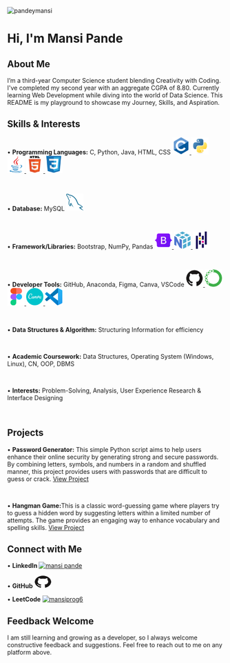 <p align="left"> <img src="https://komarev.com/ghpvc/?username=pandeymansi&label=Profile%20views&color=0e75b6&style=flat" alt="pandeymansi" /> </p>

<h1 align="left">Hi, I'm Mansi Pande</h1>
<h2 align="left">About Me</h2>
<p>I’m a third-year Computer Science student blending Creativity with Coding. I've completed my second year with an aggregate CGPA of 8.80. Currently learning Web Development while diving into the world of Data Science. This README is my playground to showcase my Journey, Skills, and Aspiration.</p>

<!-- <img align="right" alt="coding" width="400" src="https://user-images.githubusercontent.com/55389276/140866485-8fb1c876-9a8f-4d6a-98dc-08c4981eaf70.gif"> -->

<h2 align="left">Skills & Interests</h2>

<p>
  • <strong>Programming Languages:</strong> C, Python, Java, HTML, CSS
  <a href="https://www.cprogramming.com/" target="_blank" rel="noreferrer">
    <img src="https://raw.githubusercontent.com/devicons/devicon/master/icons/c/c-original.svg" alt="C" width="40" height="40"/> 
  </a>
  <a href="https://www.python.org" target="_blank" rel="noreferrer">
    <img src="https://raw.githubusercontent.com/devicons/devicon/master/icons/python/python-original.svg" alt="Python" width="40" height="40"/> 
  </a>
  <a href="https://www.oracle.com/java/technologies/javase-jdk11-downloads.html" target="_blank" rel="noreferrer">
    <img src="https://github.com/devicons/devicon/blob/master/icons/java/java-original.svg" alt="Java" width="40" height="40"/> 
  </a>
  <a href="https://www.w3.org/html/" target="_blank" rel="noreferrer">
    <img src="https://raw.githubusercontent.com/devicons/devicon/master/icons/html5/html5-original-wordmark.svg" alt="HTML" width="40" height="40"/> 
  </a>
  <a href="https://www.w3schools.com/css/" target="_blank" rel="noreferrer">
    <img src="https://github.com/devicons/devicon/blob/master/icons/css3/css3-original.svg" alt="CSS" width="40" height="40"/> 
  </a>
</p><br>

<p align="left">
  • <strong>Database:</strong> MySQL
  <a href="https://www.mysql.com/" target="_blank">
    <img src="https://github.com/devicons/devicon/blob/master/icons/mysql/mysql-original.svg" alt="MySQL" width="40" height="40"/>
  </a>
</p><br>

<p align="left">
  • <strong>Framework/Libraries:</strong> Bootstrap, NumPy, Pandas
  <a href="https://getbootstrap.com/" target="_blank" rel="noreferrer">
    <img src="https://github.com/devicons/devicon/blob/master/icons/bootstrap/bootstrap-original.svg" alt="Bootstrap" width="40" height="40"/> 
  </a>
  <a href="https://numpy.org/" target="_blank" rel="noreferrer">
    <img src="https://github.com/devicons/devicon/blob/master/icons/numpy/numpy-original.svg" alt="NumPy" width="40" height="40"/> 
  </a>
  <a href="https://pandas.pydata.org/" target="_blank" rel="noreferrer">
    <img src="https://github.com/devicons/devicon/blob/master/icons/pandas/pandas-original.svg" alt="Pandas" width="40" height="40"/> 
  </a>
</p><br>

<p align="left">
  • <strong>Developer Tools:</strong> GitHub, Anaconda, Figma, Canva, VSCode
  <a href="#" target="_blank" rel="noreferrer">
    <img src="https://github.com/devicons/devicon/blob/master/icons/github/github-original.svg" alt="Github" width="40" height="40"/> 
  </a>
    <a href="#" target="_blank" rel="noreferrer">
      <img src="https://github.com/devicons/devicon/blob/master/icons/anaconda/anaconda-original.svg" alt="anaconda" width="40" height="40"/> 
   </a>
  <a href="#" target="_blank" rel="noreferrer">
      <img src="https://github.com/devicons/devicon/blob/master/icons/figma/figma-original.svg" alt="figma" width="40" height="40"/> 
   </a>
  <a href="#" target="_blank" rel="noreferrer">
      <img src="https://github.com/devicons/devicon/blob/master/icons/canva/canva-original.svg" alt="canva" width="40" height="40"/> 
   </a>
  <a href="#" target="_blank" rel="noreferrer">
      <img src="https://github.com/devicons/devicon/blob/master/icons/vscode/vscode-original.svg" alt="vscode" alt="vscode" width="40" height="40"/> 
   </a>
  </p><br>

<p align="left">
  • <strong>Data Structures & Algorithm:</strong> Structuring Information for efficiency
 </a></p><br>

 <p align="left">
   • <strong>Academic Coursework:</strong> Data Structures, Operating System (Windows, Linux), CN, OOP, DBMS
 </a></p><br>

<p align="left">
  • <strong>Interests:</strong> Problem-Solving, Analysis, User Experience Research & Interface Designing
 </a></p><br>

<h2 align="left">Projects</h2>
<p>
• <strong>Password Generator:</strong> This simple Python script aims to help users enhance their online security by generating strong and secure passwords. By combining letters, symbols, and numbers in a random and shuffled manner, this project provides users with passwords that are difficult to guess or crack. 
<a href="https://github.com/pandeymansi/Password_Generator">View Project</a>
</p><br>

<p>
  • <strong>Hangman Game:</strong>This is a classic word-guessing game where players try to guess a hidden word by suggesting letters within a limited number of attempts. The game provides an engaging way to enhance vocabulary and spelling skills.
  <a href="https://github.com/pandeymansi/Hangman_Project">View Project</a>
</p>

<h2 align="left">Connect with Me</h2>
<p>
• <strong>LinkedIn </strong>
 <a href="https://www.linkedin.com/in/mansi-pande-483736253" target="_blank" rel="noreferrer">
   <img src="https://raw.githubusercontent.com/rahuldkjain/github-profile-readme-generator/master/src/images/icons/Social/linked-in-alt.svg" alt="mansi pande" height="30" width="40" ></a></p>

<p align="left">
• <strong>GitHub </strong>
<a href="https://github.com/pandeymansi" target="blank" rel="noreferrer">
<img src="https://github.com/devicons/devicon/blob/master/icons/github/github-original.svg" alt="pandeymansi" height="30" width="40" >
</a></p>

<p align="left">
• <strong>LeetCode</strong>
<a href="https://www.leetcode.com/mansiprog6" target="blank" rel="noreferrer">
<img src="https://raw.githubusercontent.com/rahuldkjain/github-profile-readme-generator/master/src/images/icons/Social/leet-code.svg" alt="mansiprog6" height="30" width="40" />
</a></p>

<h2 align="left">Feedback Welcome</h2>
<p>
I am still learning and growing as a developer, so I always welcome constructive feedback and suggestions. Feel free to reach out to me on any platform above.
</p>









